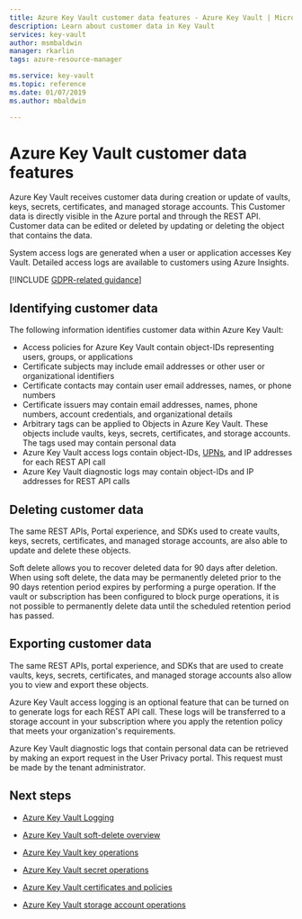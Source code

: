 ```yaml
---
title: Azure Key Vault customer data features - Azure Key Vault | Microsoft Docs
description: Learn about customer data in Key Vault
services: key-vault
author: msmbaldwin
manager: rkarlin
tags: azure-resource-manager

ms.service: key-vault
ms.topic: reference
ms.date: 01/07/2019
ms.author: mbaldwin

---
```

# Azure Key Vault customer data features​

Azure Key Vault receives customer data during creation or update of vaults, keys, secrets, certificates, and managed storage accounts. This Customer data is directly visible in the Azure portal and through the REST API. Customer data can be edited or deleted by updating or deleting the object that contains the data.

System access logs are generated when a user or application accesses Key Vault. Detailed access logs are available to customers using Azure Insights.

[!INCLUDE [GDPR-related guidance](../../../includes/gdpr-intro-sentence.md)]

## Identifying customer data

The following information identifies customer data within Azure Key Vault:

- Access policies for Azure Key Vault contain object-IDs representing users, groups, or applications
- Certificate subjects may include email addresses or other user or organizational identifiers
- Certificate contacts may contain user email addresses, names, or phone numbers
- Certificate issuers may contain email addresses, names, phone numbers, account credentials, and organizational details
- Arbitrary tags can be applied to Objects in Azure Key Vault. These objects include vaults, keys, secrets, certificates, and storage accounts. The tags used may contain personal data
- Azure Key Vault access logs contain object-IDs, [UPNs](../active-directory/hybrid/plan-connect-userprincipalname.md), and IP addresses for each REST API call
- Azure Key Vault diagnostic logs may contain object-IDs and IP addresses for REST API calls

## Deleting customer data

The same REST APIs, Portal experience, and SDKs used to create vaults, keys, secrets, certificates, and managed storage accounts, are also able to update and delete these objects.

Soft delete allows you to recover deleted data for 90 days after deletion. When using soft delete, the data may be permanently deleted prior to the 90 days retention period expires by performing a purge operation. If the vault or subscription has been configured to block purge operations, it is not possible to permanently delete data until the scheduled retention period has passed.

## Exporting customer data

The same REST APIs, portal experience, and SDKs that are used to create vaults, keys, secrets, certificates, and managed storage accounts  also allow you to view and export these objects.

Azure Key Vault access logging is an optional feature that can be turned on to generate logs for each REST API call. These logs will be transferred to a storage account in your subscription where you apply the retention policy that meets your organization's requirements.

Azure Key Vault diagnostic logs that contain personal data can be retrieved by making an export request in the User Privacy portal. This request must be made by the tenant administrator.

## Next steps

- [Azure Key Vault Logging](key-vault-logging.md)

- [Azure Key Vault soft-delete overview](key-vault-soft-delete-cli.md)

- [Azure Key Vault key operations](https://docs.microsoft.com/rest/api/keyvault/key-operations)

- [Azure Key Vault secret operations](https://docs.microsoft.com/rest/api/keyvault/secret-operations)

- [Azure Key Vault certificates and policies](https://docs.microsoft.com/rest/api/keyvault/certificates-and-policies)

- [Azure Key Vault storage account operations](https://docs.microsoft.com/rest/api/keyvault/storage-account-key-operations)

